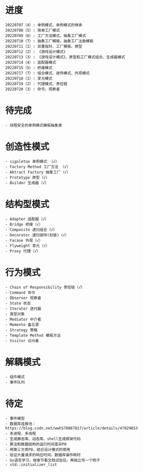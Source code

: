 # 进度
    20220707（4）: 单例模式、单例模式的继承
    20220708（5）: 简单工厂模式
    20220709（6）: 工厂方法模式、抽象工厂模式
    20220710（7）: 抽象工厂模板、抽象工厂注册模板
    20220711（1）: 双重指针、工厂模板、原型
    20220712（2）: 《游戏设计模式》
    20220713（3）: 《游戏设计模式》、原型和工厂模式组合、生成器模式
    20220714（4）: 适配器模式
    20220715（5）: 桥接模式
    20220717（7）: 组合模式、装饰模式、外观模式
    20220718（1）: 享元模式
    20220719（2）: 代理模式、责任链
    20220720（3）: 命令、观察者

# 待完成
    - 线程安全的单例模式模板抽象类

# 创造性模式
    - signleton 单例模式 （√）
    - Factory Method 工厂方法 （√）
    - Abtract Factory 抽象工厂（√）
    - Prototype 原型（√）
    - Builder 生成器（√）
# 结构型模式
    - Adapter 适配器（√）
    - Bridge 桥接（√）
    - Composite 递归组合（√）
    - Decorator 递归装饰(封装)（√）
    - Facase 外观（√）
    - Flyweight 享元（√）
    - Proxy 代理（√）
# 行为模式
    - Chain of Responsibility 责任链（√）
    - Command 命令
    - Observer 观察者
    - State 状态
    - Iterator 迭代器
    - 类型对象
    - Mediator 中介者
    - Memento 备忘录
    - Strategy 策略
    - Template Method 模板方法
    - Visitor 访问者
# 解耦模式
    - 组件模式
    - 事件队列
# 待定
    - 事件模型
    - 数据库连接池：https://blog.csdn.net/wwh578867817/article/details/47029653
    - 多进程、多线程
    - 生成静态库、动态库、shell生成框架代码
    - 算法和数据结构的运行时间差异P0
    - 用第三方库P0，结合设计模式的使用
    - 验证大量请求的响应时间，数据库操作耗时
    - Go语言学习，按章节看文档试验后，再独立写一个例子
    - std::initializer_list